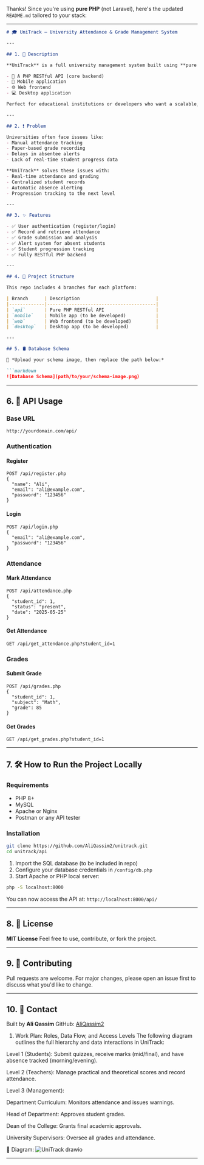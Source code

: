Thanks! Since you're using **pure PHP** (not Laravel), here's the updated `README.md` tailored to your stack:

---

````markdown
# 🎓 UniTrack – University Attendance & Grade Management System

---

## 1. 📘 Description

**UniTrack** is a full university management system built using **pure PHP**. It automates attendance, grade tracking, absence alerts, and academic progression. The system is designed for use across:

- 🧩 A PHP RESTful API (core backend)
- 📱 Mobile application
- 🌐 Web frontend
- 💻 Desktop application

Perfect for educational institutions or developers who want a scalable, open-source solution.

---

## 2. ❗ Problem

Universities often face issues like:
- Manual attendance tracking
- Paper-based grade recording
- Delays in absentee alerts
- Lack of real-time student progress data

**UniTrack** solves these issues with:
- Real-time attendance and grading
- Centralized student records
- Automatic absence alerting
- Progression tracking to the next level

---

## 3. ✨ Features

- ✅ User authentication (register/login)
- ✅ Record and retrieve attendance
- ✅ Grade submission and analysis
- ✅ Alert system for absent students
- ✅ Student progression tracking
- ✅ Fully RESTful PHP backend

---

## 4. 🧱 Project Structure

This repo includes 4 branches for each platform:

| Branch      | Description                            |
|-------------|----------------------------------------|
| `api`       | Pure PHP RESTful API                   |
| `mobile`    | Mobile app (to be developed)           |
| `web`       | Web frontend (to be developed)         |
| `desktop`   | Desktop app (to be developed)          |

---

## 5. 🛢️ Database Schema

📌 *Upload your schema image, then replace the path below:*

```markdown
![Database Schema](path/to/your/schema-image.png)
````

---

## 6. 🔗 API Usage

### Base URL

```
http://yourdomain.com/api/
```

### Authentication

#### Register

```http
POST /api/register.php
{
  "name": "Ali",
  "email": "ali@example.com",
  "password": "123456"
}
```

#### Login

```http
POST /api/login.php
{
  "email": "ali@example.com",
  "password": "123456"
}
```

### Attendance

#### Mark Attendance

```http
POST /api/attendance.php
{
  "student_id": 1,
  "status": "present",
  "date": "2025-05-25"
}
```

#### Get Attendance

```http
GET /api/get_attendance.php?student_id=1
```

### Grades

#### Submit Grade

```http
POST /api/grades.php
{
  "student_id": 1,
  "subject": "Math",
  "grade": 85
}
```

#### Get Grades

```http
GET /api/get_grades.php?student_id=1
```

---

## 7. 🛠️ How to Run the Project Locally

### Requirements

* PHP 8+
* MySQL
* Apache or Nginx
* Postman or any API tester

### Installation

```bash
git clone https://github.com/AliQassim2/unitrack.git
cd unitrack/api
```

1. Import the SQL database (to be included in repo)
2. Configure your database credentials in `/config/db.php`
3. Start Apache or PHP local server:

```bash
php -S localhost:8000
```

You can now access the API at:
`http://localhost:8000/api/`

---

## 8. 🧾 License

**MIT License**
Feel free to use, contribute, or fork the project.

---

## 9. 🤝 Contributing

Pull requests are welcome. For major changes, please open an issue first to discuss what you'd like to change.

---

## 10. 📧 Contact

Built by **Ali Qassim**
GitHub: [AliQassim2](https://github.com/AliQassim2)

1. Work Plan: Roles, Data Flow, and Access Levels
The following diagram outlines the full hierarchy and data interactions in UniTrack:

Level 1 (Students):
Submit quizzes, receive marks (mid/final), and have absence tracked (morning/evening).

Level 2 (Teachers):
Manage practical and theoretical scores and record attendance.

Level 3 (Management):

Department Curriculum: Monitors attendance and issues warnings.

Head of Department: Approves student grades.

Dean of the College: Grants final academic approvals.

University Supervisors: Oversee all grades and attendance.

📎 Diagram:
![UniTrack drawio](https://github.com/user-attachments/assets/e6548163-43d8-4830-84f1-bb76e9d3c0c6)


---



